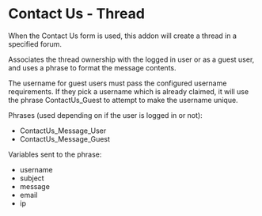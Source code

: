 # Contact Us - Thread

When the Contact Us form is used, this addon will create a thread in a specified forum.

Associates the thread ownership with the logged in user or as a guest user, and uses a phrase to format the message contents.

The username for guest users must pass the configured username requirements. If they pick a username which is already claimed, it will use the phrase ContactUs_Guest to attempt to make the username unique.

Phrases (used depending on if the user is logged in or not):
- ContactUs_Message_User
- ContactUs_Message_Guest

Variables sent to the phrase:
- username
- subject
- message
- email
- ip